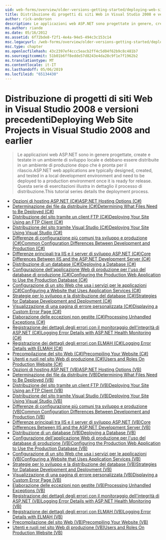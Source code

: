 ```yaml
---
uid: web-forms/overview/older-versions-getting-started/deploying-web-site-projects/index
title: Distribuzione di progetti di siti Web in Visual Studio 2008 e versioni precedenti | Microsoft Docs
author: rick-anderson
description: Le applicazioni web ASP.NET sono progettate in genere, creano e testati in un ambiente di sviluppo locale e devono essere distribuite a una o ambiente di produzione...
ms.author: riande
ms.date: 05/16/2012
ms.assetid: 6f72bde8-f2f1-4e4a-94e5-494c3c153c14
msc.legacyurl: /web-forms/overview/older-versions-getting-started/deploying-web-site-projects
msc.type: chapter
ms.openlocfilehash: 43c2397ef4ccc5eacb2ff4c5d04f62b9c8c481b7
ms.sourcegitcommit: 51b01b6ff8edde57d8243e4da28c9f1e7f1962b2
ms.translationtype: MT
ms.contentlocale: it-IT
ms.lasthandoff: 05/06/2019
ms.locfileid: "65134430"
---
```

# <a name="deploying-web-site-projects-in-visual-studio-2008-and-earlier"></a><span data-ttu-id="70682-103">Distribuzione di progetti di siti Web in Visual Studio 2008 e versioni precedenti</span><span class="sxs-lookup"><span data-stu-id="70682-103">Deploying Web Site Projects in Visual Studio 2008 and earlier</span></span>

> <span data-ttu-id="70682-104">Le applicazioni web ASP.NET sono in genere progettate, create e testate in un ambiente di sviluppo locale e debbano essere distribuite in un ambiente di produzione dopo che è pronta per il rilascio.</span><span class="sxs-lookup"><span data-stu-id="70682-104">ASP.NET web applications are typically designed, created, and tested in a local development environment and need to be deployed to a production environment once it is ready for release.</span></span> <span data-ttu-id="70682-105">Questa serie di esercitazioni illustra in dettaglio il processo di distribuzione.</span><span class="sxs-lookup"><span data-stu-id="70682-105">This tutorial series details the deployment process.</span></span>

- [<span data-ttu-id="70682-106">Opzioni di hosting ASP.NET (C#)</span><span class="sxs-lookup"><span data-stu-id="70682-106">ASP.NET Hosting Options (C#)</span></span>](asp-net-hosting-options-cs.md)
- [<span data-ttu-id="70682-107">Determinazione dei file da distribuire (C#)</span><span class="sxs-lookup"><span data-stu-id="70682-107">Determining What Files Need to Be Deployed (C#)</span></span>](determining-what-files-need-to-be-deployed-cs.md)
- [<span data-ttu-id="70682-108">Distribuzione del sito tramite un client FTP (C#)</span><span class="sxs-lookup"><span data-stu-id="70682-108">Deploying Your Site Using an FTP Client (C#)</span></span>](deploying-your-site-using-an-ftp-client-cs.md)
- [<span data-ttu-id="70682-109">Distribuzione del sito tramite Visual Studio (C#)</span><span class="sxs-lookup"><span data-stu-id="70682-109">Deploying Your Site Using Visual Studio (C#)</span></span>](deploying-your-site-using-visual-studio-cs.md)
- [<span data-ttu-id="70682-110">Differenze di configurazione più comuni tra sviluppo e produzione (C#)</span><span class="sxs-lookup"><span data-stu-id="70682-110">Common Configuration Differences Between Development and Production (C#)</span></span>](common-configuration-differences-between-development-and-production-cs.md)
- [<span data-ttu-id="70682-111">Differenze principali tra IIS e il server di sviluppo ASP.NET (C#)</span><span class="sxs-lookup"><span data-stu-id="70682-111">Core Differences Between IIS and the ASP.NET Development Server (C#)</span></span>](core-differences-between-iis-and-the-asp-net-development-server-cs.md)
- [<span data-ttu-id="70682-112">Distribuzione di un database (C#)</span><span class="sxs-lookup"><span data-stu-id="70682-112">Deploying a Database (C#)</span></span>](deploying-a-database-cs.md)
- [<span data-ttu-id="70682-113">Configurazione dell'applicazione Web di produzione per l'uso del database di produzione (C#)</span><span class="sxs-lookup"><span data-stu-id="70682-113">Configuring the Production Web Application to Use the Production Database (C#)</span></span>](configuring-the-production-web-application-to-use-the-production-database-cs.md)
- [<span data-ttu-id="70682-114">Configurazione di un sito Web che usa i servizi per le applicazioni (C#)</span><span class="sxs-lookup"><span data-stu-id="70682-114">Configuring a Website that Uses Application Services (C#)</span></span>](configuring-a-website-that-uses-application-services-cs.md)
- [<span data-ttu-id="70682-115">Strategie per lo sviluppo e la distribuzione del database (C#)</span><span class="sxs-lookup"><span data-stu-id="70682-115">Strategies for Database Development and Deployment (C#)</span></span>](strategies-for-database-development-and-deployment-cs.md)
- [<span data-ttu-id="70682-116">Visualizzazione di una pagina di errore personalizzata (C#)</span><span class="sxs-lookup"><span data-stu-id="70682-116">Displaying a Custom Error Page (C#)</span></span>](displaying-a-custom-error-page-cs.md)
- [<span data-ttu-id="70682-117">Elaborazione delle eccezioni non gestite (C#)</span><span class="sxs-lookup"><span data-stu-id="70682-117">Processing Unhandled Exceptions (C#)</span></span>](processing-unhandled-exceptions-cs.md)
- [<span data-ttu-id="70682-118">Registrazione dei dettagli degli errori con il monitoraggio dell'integrità di ASP.NET (C#)</span><span class="sxs-lookup"><span data-stu-id="70682-118">Logging Error Details with ASP.NET Health Monitoring (C#)</span></span>](logging-error-details-with-asp-net-health-monitoring-cs.md)
- [<span data-ttu-id="70682-119">Registrazione dei dettagli degli errori con ELMAH (C#)</span><span class="sxs-lookup"><span data-stu-id="70682-119">Logging Error Details with ELMAH (C#)</span></span>](logging-error-details-with-elmah-cs.md)
- [<span data-ttu-id="70682-120">Precompilazione del sito Web (C#)</span><span class="sxs-lookup"><span data-stu-id="70682-120">Precompiling Your Website (C#)</span></span>](precompiling-your-website-cs.md)
- [<span data-ttu-id="70682-121">Utenti e ruoli nel sito Web di produzione (C#)</span><span class="sxs-lookup"><span data-stu-id="70682-121">Users and Roles On Production Website (C#)</span></span>](users-and-roles-on-the-production-website-cs.md)
- [<span data-ttu-id="70682-122">Opzioni di hosting ASP.NET (VB)</span><span class="sxs-lookup"><span data-stu-id="70682-122">ASP.NET Hosting Options (VB)</span></span>](asp-net-hosting-options-vb.md)
- [<span data-ttu-id="70682-123">Determinazione dei file da distribuire (VB)</span><span class="sxs-lookup"><span data-stu-id="70682-123">Determining What Files Need to Be Deployed (VB)</span></span>](determining-what-files-need-to-be-deployed-vb.md)
- [<span data-ttu-id="70682-124">Distribuzione del sito tramite un client FTP (VB)</span><span class="sxs-lookup"><span data-stu-id="70682-124">Deploying Your Site Using an FTP Client (VB)</span></span>](deploying-your-site-using-an-ftp-client-vb.md)
- [<span data-ttu-id="70682-125">Distribuzione del sito tramite Visual Studio (VB)</span><span class="sxs-lookup"><span data-stu-id="70682-125">Deploying Your Site Using Visual Studio (VB)</span></span>](deploying-your-site-using-visual-studio-vb.md)
- [<span data-ttu-id="70682-126">Differenze di configurazione più comuni tra sviluppo e produzione (VB)</span><span class="sxs-lookup"><span data-stu-id="70682-126">Common Configuration Differences Between Development and Production (VB)</span></span>](common-configuration-differences-between-development-and-production-vb.md)
- [<span data-ttu-id="70682-127">Differenze principali tra IIS e il server di sviluppo ASP.NET (VB)</span><span class="sxs-lookup"><span data-stu-id="70682-127">Core Differences Between IIS and the ASP.NET Development Server (VB)</span></span>](core-differences-between-iis-and-the-asp-net-development-server-vb.md)
- [<span data-ttu-id="70682-128">Distribuzione di un database (VB)</span><span class="sxs-lookup"><span data-stu-id="70682-128">Deploying a Database (VB)</span></span>](deploying-a-database-vb.md)
- [<span data-ttu-id="70682-129">Configurazione dell'applicazione Web di produzione per l'uso del database di produzione (VB)</span><span class="sxs-lookup"><span data-stu-id="70682-129">Configuring the Production Web Application to Use the Production Database (VB)</span></span>](configuring-the-production-web-application-to-use-the-production-database-vb.md)
- [<span data-ttu-id="70682-130">Configurazione di un sito Web che usa i servizi per le applicazioni (VB)</span><span class="sxs-lookup"><span data-stu-id="70682-130">Configuring a Website that Uses Application Services (VB)</span></span>](configuring-a-website-that-uses-application-services-vb.md)
- [<span data-ttu-id="70682-131">Strategie per lo sviluppo e la distribuzione del database (VB)</span><span class="sxs-lookup"><span data-stu-id="70682-131">Strategies for Database Development and Deployment (VB)</span></span>](strategies-for-database-development-and-deployment-vb.md)
- [<span data-ttu-id="70682-132">Visualizzazione di una pagina di errore personalizzata (VB)</span><span class="sxs-lookup"><span data-stu-id="70682-132">Displaying a Custom Error Page (VB)</span></span>](displaying-a-custom-error-page-vb.md)
- [<span data-ttu-id="70682-133">Elaborazione delle eccezioni non gestite (VB)</span><span class="sxs-lookup"><span data-stu-id="70682-133">Processing Unhandled Exceptions (VB)</span></span>](processing-unhandled-exceptions-vb.md)
- [<span data-ttu-id="70682-134">Registrazione dei dettagli degli errori con il monitoraggio dell'integrità di ASP.NET (VB)</span><span class="sxs-lookup"><span data-stu-id="70682-134">Logging Error Details with ASP.NET Health Monitoring (VB)</span></span>](logging-error-details-with-asp-net-health-monitoring-vb.md)
- [<span data-ttu-id="70682-135">Registrazione dei dettagli degli errori con ELMAH (VB)</span><span class="sxs-lookup"><span data-stu-id="70682-135">Logging Error Details with ELMAH (VB)</span></span>](logging-error-details-with-elmah-vb.md)
- [<span data-ttu-id="70682-136">Precompilazione del sito Web (VB)</span><span class="sxs-lookup"><span data-stu-id="70682-136">Precompiling Your Website (VB)</span></span>](precompiling-your-website-vb.md)
- [<span data-ttu-id="70682-137">Utenti e ruoli nel sito Web di produzione (VB)</span><span class="sxs-lookup"><span data-stu-id="70682-137">Users and Roles On Production Website (VB)</span></span>](users-and-roles-on-the-production-website-vb.md)
